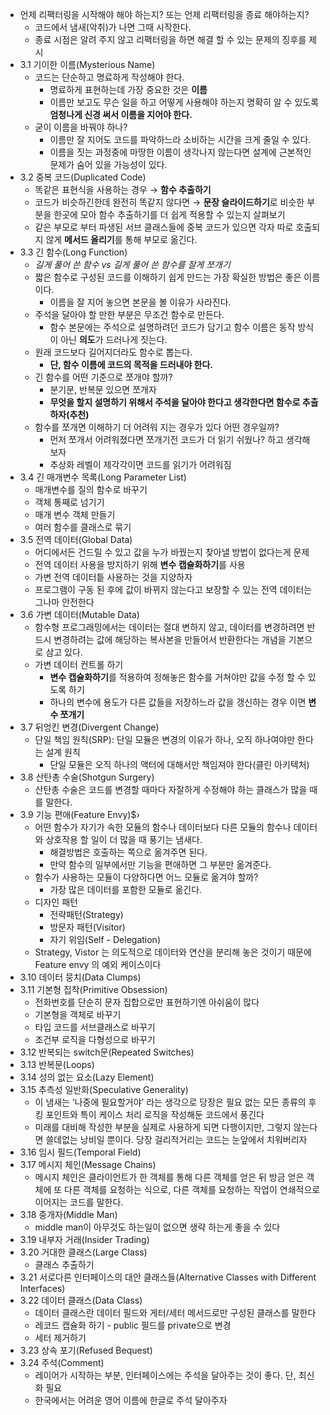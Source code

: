 - 언제 리팩터링을 시작해야 해야 하는지? 또는 언제 리팩터링을 종료 해야하는지?
    - 코드에서 냄새(악취)가 나면 그때 시작한다.
    - 종료 시점은 알려 주지 않고 리팩터링을 하면 해결 할 수 있는 문제의 징후를 제시
- 3.1 기이한 이름(Mysterious Name)
    - 코드는 단순하고 명료하게 작성해야 한다.
        - 명료하게 표현하는데 가장 중요한 것은 **이름**
        - 이름만 보고도 무슨 일을 하고 어떻게 사용해야 하는지 명확히 알 수 있도록 **엄청나게 신경 써서 이름을 지어야 한다.**
    - 굳이 이름을 바꿔야 하나?
        - 이름만 잘 지어도 코드를 파악하느라 소비하는 시간을 크게 줄일 수 있다.
        - 이름을 짓는 과정중에 마땅한 이름이 생각나지 않는다면 설계에 근본적인 문제가 숨어 있을 가능성이 있다.
- 3.2 중복 코드(Duplicated Code)
    - 똑같은 표현식을 사용하는 경우 → **함수 추출하기**
    - 코드가 비슷하긴한데 완전히 똑같지 않다면 → **문장 슬라이드하기**로 비슷한 부분을 한곳에 모아 함수 추출하기를 더 쉽게 적용할 수 있는지 살펴보기
    - 같은 부모로 부터 파생된 서브 클래스들에 중복 코드가 있으면 각자 따로 호출되지 않게 **메서드 올리기**를 통해 부모로 옮긴다.
- 3.3 긴 함수(Long Function)
    - *길게 풀어 쓴 함수 vs 길게 풀어 쓴 함수를 잘게 쪼개기*
    - 짧은 함수로 구성된 코드를 이해하기 쉽게 만드는 가장 확실한 방법은 좋은 이름 이다.
        - 이름을 잘 지어 놓으면 본문을 볼 이유가 사라진다.
    - 주석을 달아야 할 만한 부분은 무조건 함수로 만든다.
        - 함수 본문에는 주석으로 설명하려던 코드가 담기고 함수 이름은 동작 방식이 아닌 **의도**가 드러나게 짓는다.
    - 원래 코드보다 길어지더라도 함수로 뽑는다.
        - **단, 함수 이름에 코드의 목적을 드러내야 한다.**
    - 긴 함수를 어떤 기준으로 쪼개야 할까?
        - 분기문, 반복문 있으면 쪼개자
        - **무엇을 할지 설명하기 위해서 주석을 달아야 한다고 생각한다면 함수로 추출하자(추천)**
    - 함수를 쪼개면 이해하기 더 어려워 지는 경우가 있다 어떤 경우일까?
        - 먼저 쪼개서 어려워졌다면 쪼개기전 코드가 더 읽기 쉬웠나? 하고 생각해 보자
        - 추상화 레벨이 제각각이면 코드를 읽기가 어려워짐
- 3.4 긴 매개변수 목록(Long Parameter List)
    - 매개변수를 질의 함수로 바꾸기
    - 객체 통째로 넘기기
    - 매개 변수 객체 만들기
    - 여러 함수를 클래스로 묶기
- 3.5 전역 데이터(Global Data)
    - 어디에서든 건드릴 수 있고 값을 누가 바꿨는지 찾아낼 방법이 없다는게 문제
    - 전역 데이터 사용을 방지하기 위해 **변수 캡슐화하기**를 사용
    - 가변 전역 데이터틑 사용하는 것을 지양하자
    - 프로그램이 구동 된 후에 값이 바뀌지 않는다고 보장할 수 있는 전역 데이터는 그나마 안전한다
- 3.6 가변 데이터(Mutable Data)
    - 함수형 프로그래밍에서는 데이터는 절대 변하지 않고, 데이터를 변경하려면 반드시 변경하려는 값에 해당하는 복사본을 만들어서 반환한다는 개념을 기본으로 삼고 있다.
    - 가변 데이터 컨트롤 하기
        - **변수 캡슐화하기**를 적용하여 정해놓은 함수를 거쳐야만 값을 수정 할 수 있도록 하기
        - 하나의 변수에 용도가 다른 값들을 저장하느라 값을 갱신하는 경우 이면 **변수 쪼개기**
- 3.7 뒤엉킨 변경(Divergent Change)
    - 단일 책임 원칙(SRP): 단일 모듈은 변경의 이유가 하나, 오직 하나여야만 한다는 설계 원칙
        - 단일 모듈은 오직 하나의 액터에 대해서만 책임져야 한다(클린 아키텍처)
- 3.8 산탄총 수술(Shotgun Surgery)
    - 산탄총 수술은 코드를 변경할 때마다 자잘하게 수정해야 하는 클래스가 많을 때를 말한다.
- 3.9 기능 편애(Feature Envy)$›
    - 어떤 함수가 자기가 속한 모듈의 함수나 데이터보다 다른 모듈의 함수나 데이터와 상호작용 할 일이 더 많을 때 풍기는 냄새다.
        - 해결방법은 호출하는 쪽으로 옮겨주면 된다.
        - 만약 함수의 일부에서만 기능을 편애하면 그 부분만 옮겨준다.
    - 함수가 사용하는 모듈이 다양하다면 어느 모듈로 옮겨야 할까?
        - 가장 많은 데이터를 포함한 모듈로 옮긴다.
    - 디자인 패턴
        - 전략패턴(Strategy)
        - 방문자 패턴(Visitor)
        - 자기 위임(Self - Delegation)
    - Strategy, Vistor 는 의도적으로 데이터와 연산을 분리해 놓은 것이기 때문에 Feature envy 의 예외 케이스이다
- 3.10 데이터 뭉치(Data Clumps)
- 3.11 기본형 집착(Primitive Obsession)
    - 전화번호를 단순히 문자 집합으로만 표현하기엔 아쉬움이 많다
    - 기본형을 객체로 바꾸기
    - 타입 코드를 서브클래스로 바꾸기
    - 조건부 로직을 다형성으로 바꾸기
- 3.12 반복되는 switch문(Repeated Switches)
- 3.13 반복문(Loops)
- 3.14 성의 없는 요소(Lazy Element)
- 3.15 추측성 일반화(Speculative Generality)
    - 이 냄새는 ‘나중에 필요할거야’ 라는 생각으로 당장은 필요 없는 모든 종류의 후킹 포인트와 특이 케이스 처리 로직을 작성해둔 코드에서 풍긴다
    - 미래를 대비해 작성한 부분을 실제로 사용하게 되면 다행이지만, 그렇지 않는다면 쓸데없는 낭비일 뿐이다. 당장 걸리적거리는 코드는 눈앞에서 치워버리자
- 3.16 임시 필드(Temporal Field)
- 3.17 메시지 체인(Message Chains)
    - 메시지 체인은 클라이언트가 한 객체를 통해 다른 객체를 얻은 뒤 방금 얻은 객체에 또 다른 객체를 요청하는 식으로, 다른 객체를 요청하는 작업이 연쇄적으로 이어지는 코드를 말한다.
- 3.18 중개자(Middle Man)
    - middle man이 아무것도 하는일이 없으면 생략 하는게 좋을 수 있다
- 3.19 내부자 거래(Insider Trading)
- 3.20 거대한 클래스(Large Class)
    - 클래스 추출하기
- 3.21 서로다른 인터페이스의 대안 클래스들(Alternative Classes with Different Interfaces)
- 3.22 데이터 클래스(Data Class)
    - 데이터 클래스란 데이터 필드와 게터/세터 메서드로만 구성된 클래스를 말한다
    - 레코드 캡슐화 하기 - public 필드를 private으로 변경
    - 세터 제거하기
- 3.23 상속 포기(Refused Bequest)
- 3.24 주석(Comment)
    - 레이어가 시작하는 부분, 인터페이스에는 주석을 달아주는 것이 좋다. 단, 최신화 필요
    - 한국에서는 어려운 영어 이름에 한글로 주석 달아주자
